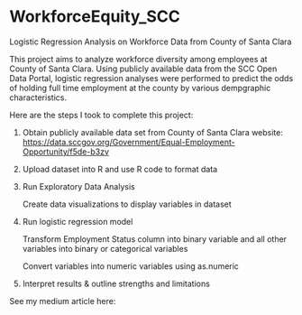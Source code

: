 # WorkforceEquity_SCC
Logistic Regression Analysis on Workforce Data from County of Santa Clara


This project aims to analyze workforce diversity among employees at County of Santa Clara. Using publicly available data from the SCC Open Data Portal, logistic regression analyses were performed to predict the odds of holding full time employment at the county by various dempgraphic characteristics.

Here are the steps I took to complete this project: 

1. Obtain publicly available data set from County of Santa Clara website: https://data.sccgov.org/Government/Equal-Employment-Opportunity/f5de-b3zv 

2. Upload dataset into R and use R code to format data

3. Run Exploratory Data Analysis
          
   Create data visualizations to display variables in dataset
          
4. Run logistic regression model
   
   Transform Employment Status column into binary variable and all other variables into binary or categorical variables
      
   Convert variables into numeric variables using as.numeric
          
5. Interpret results & outline strengths and limitations

See my medium article here:  
